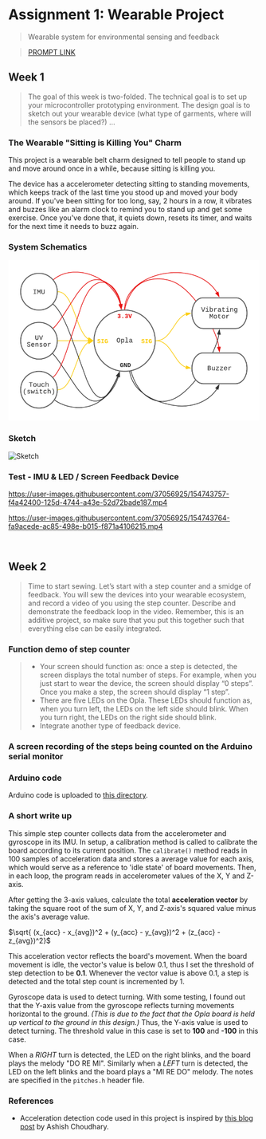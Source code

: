 # Assignment 1: Wearable Project
> Wearable system for environmental sensing and feedback

> [PROMPT LINK](https://docs.google.com/document/d/1Xl1YSyWRIVDWvTWeaNu3gSM3fZbOMw0mk-BN9TmgWDI/edit?usp=sharing)


## Week 1

> The goal of this week is two-folded. The technical goal is to set up your microcontroller prototyping environment. The design goal is to sketch out your wearable device (what type of garments, where will the sensors be placed?) 
> ...

### **The Wearable "Sitting is Killing You" Charm**

This project is a wearable belt charm designed to tell people to stand up and move around once in a while, because sitting is killing you.

The device has a accelerometer detecting sitting to standing movements, which keeps track of the last time you stood up and moved your body around. If you've been sitting for too long, say, 2 hours in a row, it vibrates and buzzes like an alarm clock to remind you to stand up and get some exercise. Once you've done that, it quiets down, resets its timer, and waits for the next time it needs to buzz again.


### System Schematics

![System Schematics](./A1_schematics.png)


### Sketch

![Sketch](./A1_w1_sketch.png)


### Test - IMU & LED / Screen Feedback Device


https://user-images.githubusercontent.com/37056925/154743757-f4a42400-125d-4744-a43e-52d72bade187.mp4


https://user-images.githubusercontent.com/37056925/154743764-fa9acede-ac85-498e-b015-f871a4106215.mp4


<br>

## Week 2

> Time to start sewing. Let’s start with a step counter and a smidge of feedback. You will sew the devices into your wearable ecosystem, and record a video of you using the step counter.  Describe and demonstrate the feedback loop in the video.  Remember, this is an additive project, so make sure that you put this together such that everything else can be easily integrated.


### Function demo of step counter

> * Your screen should function as: once a step is detected, the screen displays the total number of steps. For example, when you just start to wear the device, the screen should display “0 steps”. Once you make a step, the screen should display “1 step”. 
> * There are five LEDs on the Opla. These LEDs should function as, when you turn left, the LEDs on the left side should blink. When you turn right, the LEDs on the right side should blink. 
> * Integrate another type of feedback device. 

### A screen recording of the steps being counted on the Arduino serial monitor


### Arduino code

Arduino code is uploaded to [this directory](./simple_step_counter/).


### A short write up

<!-- #### **Accelerometer >>> Steps** -->

This simple step counter collects data from the accelerometer and gyroscope in its IMU. In setup, a calibration method is called to calibrate the board according to its current position. The `calibrate()` method reads in 100 samples of acceleration data and stores a average value for each axis, which would serve as a reference to 'idle state' of board movements. Then, in each loop, the program reads in accelerometer values of the X, Y and Z-axis.

After getting the 3-axis values, calculate the total **acceleration vector** by taking the square root of the sum of X, Y, and Z-axis's squared value minus the axis's average value. 

$\sqrt{ (x_{acc} - x_{avg})^2 + (y_{acc} - y_{avg})^2 + (z_{acc} - z_{avg})^2}$

This acceleration vector reflects the board's movement. When the board movement is idle, the vector's value is below 0.1, thus I set the threshold of step detection to be **0.1**. Whenever the vector value is above 0.1, a step is detected and the total step count is incremented by 1.

<!-- #### **Gyroscope >>> Turning** -->

Gyroscope data is used to detect turning. With some testing, I found out that the Y-axis value from the gyroscope reflects turning movements horizontal to the ground. *(This is due to the fact that the Opla board is held up vertical to the ground in this design.)* Thus, the Y-axis value is used to detect turning. The threshold value in this case is set to **100** and **-100** in this case.

When a *RIGHT* turn is detected, the LED on the right blinks, and the board plays the melody "DO RE MI". Similarly when a *LEFT* turn is detected, the LED on the left blinks and the board plays a "MI RE DO" melody. The notes are specified in the `pitches.h` header file.


### References

* Acceleration detection code used in this project is inspired by [this blog post](https://circuitdigest.com/microcontroller-projects/diy-arduino-pedometer-counting-steps-using-arduino-and-accelerometer) by Ashish Choudhary.




